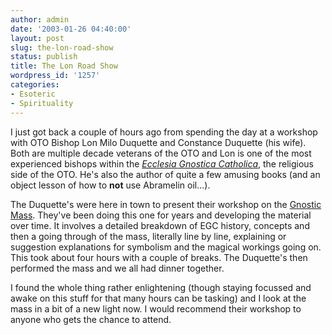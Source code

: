 ```yaml
---
author: admin
date: '2003-01-26 04:40:00'
layout: post
slug: the-lon-road-show
status: publish
title: The Lon Road Show
wordpress_id: '1257'
categories:
- Esoteric
- Spirituality
---
```

I just got back a couple of hours ago from spending the day at a workshop with OTO Bishop Lon Milo Duquette and Constance Duquette (his wife). Both are multiple decade veterans of the OTO and Lon is one of the most experienced bishops within the <a href="http://www.otohq.org/oto/egc.html"><em>Ecclesia Gnostica Catholica</em></a>, the religious side of the OTO. He's also the author of quite a few amusing books (and an object lesson of how to <strong>not</strong> use Abramelin oil...).

The Duquette's were here in town to present their workshop on the <a href="http://www.otohq.org/oto/l15.html">Gnostic Mass</a>. They've been doing this one for years and developing the material over time. It involves a detailed breakdown of EGC history, concepts and then a going through of the mass, literally line by line, explaining or suggestion explanations for symbolism and the magical workings going on. This took about four hours with a couple of breaks. The Duquette's then performed the mass and we all had dinner together.

I found the whole thing rather enlightening (though staying focussed and awake on this stuff for that many hours can be tasking) and I look at the mass in a bit of a new light now. I would recommend their workshop to anyone who gets the chance to attend.

